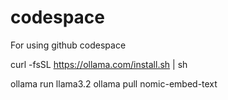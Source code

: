 # codespace
For using github codespace

curl -fsSL https://ollama.com/install.sh | sh

ollama run llama3.2
ollama pull nomic-embed-text